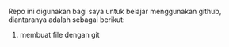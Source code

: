 Repo ini digunakan bagi saya untuk belajar menggunakan github, diantaranya adalah sebagai berikut:
1. membuat file dengan git
